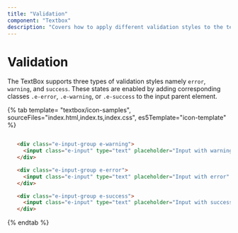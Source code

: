 ```yaml
---
title: "Validation"
component: "Textbox"
description: "Covers how to apply different validation styles to the text box (input) control such as error, warning, and success with a ripple effect."
---
```


# Validation

The TextBox supports three types of validation styles namely `error`, `warning`, and `success`. These states are
enabled by adding corresponding classes `.e-error`, `.e-warning`, or `.e-success` to the input parent element.

{% tab template= "textbox/icon-samples", sourceFiles="index.html,index.ts,index.css", es5Template="icon-template" %}

```html

   <div class="e-input-group e-warning">
     <input class="e-input" type="text" placeholder="Input with warning" />
   </div>

   <div class="e-input-group e-error">
     <input class="e-input" type="text" placeholder="Input with error" />
   </div>

   <div class="e-input-group e-success">
     <input class="e-input" type="text" placeholder="Input with success" />
   </div>

```

{% endtab %}